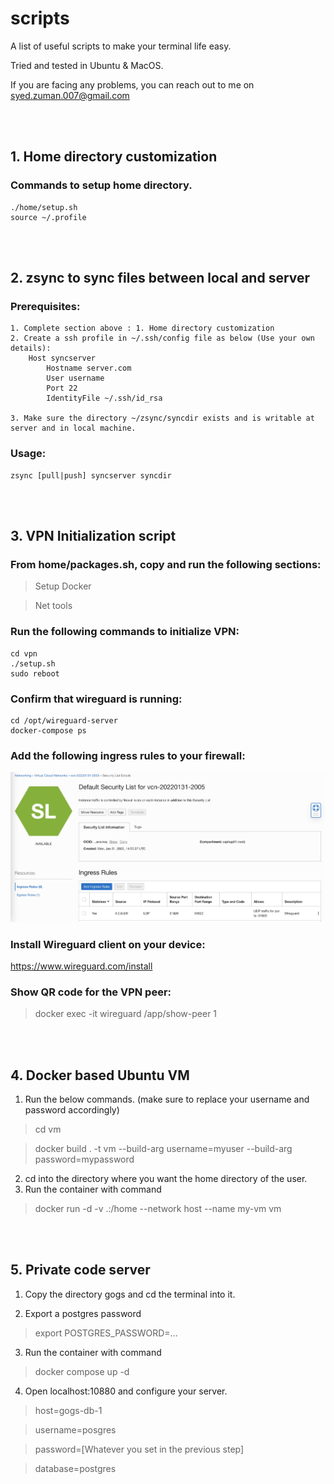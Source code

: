 # scripts

A list of useful scripts to make your terminal life easy.

Tried and tested in Ubuntu & MacOS.

If you are facing any problems, you can reach out to me on syed.zuman.007@gmail.com

<br><br>

## 1.  Home directory customization

### Commands to setup home directory.
```
./home/setup.sh
source ~/.profile
```

<br><br>

## 2. zsync to sync files between local and server

### Prerequisites:
    1. Complete section above : 1. Home directory customization
    2. Create a ssh profile in ~/.ssh/config file as below (Use your own details):
        Host syncserver
            Hostname server.com
            User username
            Port 22
            IdentityFile ~/.ssh/id_rsa
    
    3. Make sure the directory ~/zsync/syncdir exists and is writable at server and in local machine.


### Usage:
```
zsync [pull|push] syncserver syncdir
```

<br><br>

## 3.  VPN Initialization script

### From home/packages.sh, copy and run the following sections:
> Setup Docker

> Net tools

### Run the following commands to initialize VPN:
```
cd vpn
./setup.sh
sudo reboot
```
### Confirm that wireguard is running:
```
cd /opt/wireguard-server
docker-compose ps
```
### Add the following ingress rules to your firewall:
![Ingress rule](images/ingress.jpg)

### Install Wireguard client on your device:
https://www.wireguard.com/install

### Show QR code for the VPN peer:
>docker exec -it wireguard /app/show-peer 1

<br><br>

## 4.  Docker based Ubuntu VM

1. Run the below commands. (make sure to replace your username and password accordingly)

>cd vm
 
>docker build . -t vm --build-arg username=myuser --build-arg password=mypassword

2. cd into the directory where you want the home directory of the user.
2. Run the container with command
>docker run -d -v .:/home --network host --name my-vm vm

<br><br>

## 5.  Private code server

1. Copy the directory gogs and cd the terminal into it.

2. Export a postgres password
>export POSTGRES_PASSWORD=...

3. Run the container with command
>docker compose up -d

4. Open localhost:10880 and configure your server.
>host=gogs-db-1

>username=posgres

>password=[Whatever you set in the previous step]

>database=postgres
